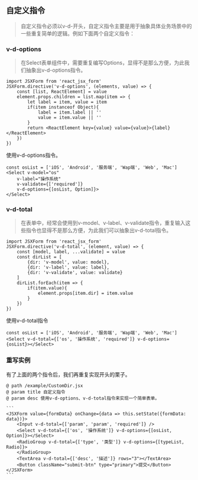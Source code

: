 ## 自定义指令

> 自定义指令必须以v-d-开头，自定义指令主要是用于抽象具体业务场景中的一些重复简单的逻辑。例如下面两个自定义指令：

### v-d-options

> 在Select表单组件中，需要重复编写Options，显得不是那么方便，为此我们抽象出v-d-options指令。

```
import JSXForm from 'react_jsx_form'
JSXForm.directive('v-d-options', (elements, value) => {
    const [list, ReactElement] = value
    element.props.children = list.map(item => {
        let label = item, value = item
        if(item instanceof Object){
            label = item.label || ''
            value = item.value || ''
        }
        return <ReactElement key={value} value={value}>{label}</ReactElement>
    })
})
```

使用v-d-options指令。

```
const osList = ['iOS', 'Android', '服务端', 'Wap端', 'Web', 'Mac'] 
<Select v-model="os" 
    v-label="操作系统" 
    v-validate={['required']} 
    v-d-options={[osList, Option]}>
</Select>
```

### v-d-total
> 在表单中，经常会使用到v-model、v-label、v-validate指令，重复输入这些指令也显得不是那么方便，为此我们可以抽象出v-d-total指令。

```
import JSXForm from 'react_jsx_form'
JSXForm.directive('v-d-total', (element, value) => {
    const [model, label, ...validate] = value
    const dirList = [
        {dir: 'v-model', value: model},
        {dir: 'v-label', value: label},
        {dir: 'v-validate', value: validate}
    ]
    dirList.forEach(item => {
        if(item.value){
            element.props[item.dir] = item.value
        }
    })
})
```

使用v-d-total指令

```
const osList = ['iOS', 'Android', '服务端', 'Wap端', 'Web', 'Mac'] 
<Select v-d-total={['os', '操作系统', 'required']} v-d-options={osList}></Select>
```

### 重写实例

有了上面的两个指令后，我们再重复实现开头的栗子。

~~~
@ path /example/CustomDir.jsx
@ param title 自定义指令
@ param desc 使用v-d-options、v-d-total指令来实现一个简单表单。

```
<JSXForm value={formData} onChange={data => this.setState({formData: data})}>
    <Input v-d-total={['param', 'param', 'required']} />
    <Select v-d-total={['os', '操作系统']} v-d-options={[osList, Option]}></Select>
    <RadioGroup v-d-total={['type', '类型']} v-d-options={[typeList, Radio]}>
    </RadioGroup>
    <TextArea v-d-total={['desc', '描述']} rows="3"></TextArea>
    <Button className="submit-btn" type="primary">提交</Button>
</JSXForm>
```
~~~

